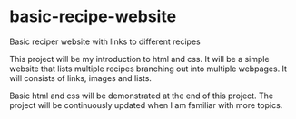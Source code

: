 # basic-recipe-website
Basic reciper website with links to different recipes

This project will be my introduction to html and css. It will be a simple website that lists multiple recipes branching out into multiple webpages. It will consists of links, images and lists.

Basic html and css will be demonstrated at the end of this project. The project will be continuously updated when I am familiar with more topics.
